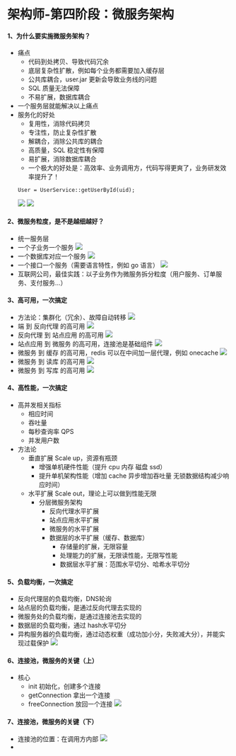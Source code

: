 # 架构师-第四阶段：微服务架构
#### 1、为什么要实施微服务架构？
- 痛点
	- 代码到处拷贝、导致代码冗余
	- 底层复杂性扩散，例如每个业务都需要加入缓存层
	- 公共库耦合，user.jar 更新会导致业务线的问题
	- SQL 质量无法保障
	- 不易扩展，数据库耦合
- 一个服务层就能解决以上痛点
- 服务化的好处
	- 复用性，消除代码拷贝
	- 专注性，防止复杂性扩散
	- 解耦合，消除公共库的耦合
	- 高质量，SQL 稳定性有保障
	- 易扩展，消除数据库耦合
	- 一个极大的好处是：高效率、业务调用方，代码写得更爽了，业务研发效率提升了！
	```
	User = UserService::getUserById(uid);
	```
	![](https://raw.githubusercontent.com/imoowi/dev/main/%E6%9E%B6%E6%9E%84%E5%B8%88%E7%AC%94%E8%AE%B0/img/37.png)
	![](https://raw.githubusercontent.com/imoowi/dev/main/%E6%9E%B6%E6%9E%84%E5%B8%88%E7%AC%94%E8%AE%B0/img/38.png)

#### 2、微服务粒度，是不是越细越好？
- 统一服务层
- 一个子业务一个服务
	![](https://raw.githubusercontent.com/imoowi/dev/main/%E6%9E%B6%E6%9E%84%E5%B8%88%E7%AC%94%E8%AE%B0/img/39.png)
- 一个数据库对应一个服务
	![](https://raw.githubusercontent.com/imoowi/dev/main/%E6%9E%B6%E6%9E%84%E5%B8%88%E7%AC%94%E8%AE%B0/img/40.png)
-  一个接口一个服务（需要语言特性，例如 go 语言）
	![](https://raw.githubusercontent.com/imoowi/dev/main/%E6%9E%B6%E6%9E%84%E5%B8%88%E7%AC%94%E8%AE%B0/img/41.png)
- 互联网公司，最佳实践：以子业务作为微服务拆分粒度（用户服务、订单服务、支付服务...）


#### 3、高可用，一次搞定
- 方法论：集群化（冗余）、故障自动转移
	![](https://raw.githubusercontent.com/imoowi/dev/main/%E6%9E%B6%E6%9E%84%E5%B8%88%E7%AC%94%E8%AE%B0/img/42.png)
- 端 到 反向代理 的高可用	
	![](https://raw.githubusercontent.com/imoowi/dev/main/%E6%9E%B6%E6%9E%84%E5%B8%88%E7%AC%94%E8%AE%B0/img/43.png)
- 反向代理 到 站点应用 的高可用
	![](https://raw.githubusercontent.com/imoowi/dev/main/%E6%9E%B6%E6%9E%84%E5%B8%88%E7%AC%94%E8%AE%B0/img/44.png)
- 站点应用 到 微服务 的高可用，连接池是基础组件
	![](https://raw.githubusercontent.com/imoowi/dev/main/%E6%9E%B6%E6%9E%84%E5%B8%88%E7%AC%94%E8%AE%B0/img/45.png)
- 微服务 到 缓存 的高可用，redis 可以在中间加一层代理，例如 onecache
	![](https://raw.githubusercontent.com/imoowi/dev/main/%E6%9E%B6%E6%9E%84%E5%B8%88%E7%AC%94%E8%AE%B0/img/46.png)
- 微服务 到 读库 的高可用
	![](https://raw.githubusercontent.com/imoowi/dev/main/%E6%9E%B6%E6%9E%84%E5%B8%88%E7%AC%94%E8%AE%B0/img/47.png)
- 微服务 到 写库 的高可用
	![](https://raw.githubusercontent.com/imoowi/dev/main/%E6%9E%B6%E6%9E%84%E5%B8%88%E7%AC%94%E8%AE%B0/img/48.png)

#### 4、高性能，一次搞定
- 高并发相关指标
	- 相应时间
	- 吞吐量
	- 每秒查询率 QPS
	- 并发用户数
- 方法论
	- 垂直扩展 Scale up，资源有瓶颈
		- 增强单机硬件性能（提升 cpu 内存 磁盘 ssd）
		- 提升单机架构性能（增加 cache 异步增加吞吐量 无锁数据结构减少响应时间）
	- 水平扩展 Scale out，理论上可以做到性能无限
		- 分层微服务架构
			+ 反向代理水平扩展
			+ 站点应用水平扩展
			+ 微服务的水平扩展
			+ 数据层的水平扩展（缓存、数据库）
				- 存储量的扩展，无限容量
				- 处理能力的扩展，无限读性能，无限写性能
				- 数据层水平扩展：范围水平切分、哈希水平切分

#### 5、负载均衡，一次搞定
- 反向代理层的负载均衡，DNS轮询
- 站点层的负载均衡，是通过反向代理去实现的
- 微服务处的负载均衡，是通过连接池去实现的
- 数据层的负载均衡，通过 hash水平切分
- 异构服务器的负载均衡，通过动态权重（成功加小分，失败减大分），并能实现过载保护
	![](https://raw.githubusercontent.com/imoowi/dev/main/%E6%9E%B6%E6%9E%84%E5%B8%88%E7%AC%94%E8%AE%B0/img/49.png)

#### 6、连接池，微服务的关键（上）
- 核心
	- init 初始化，创建多个连接
	- getConnection 拿出一个连接
	- freeConnection 放回一个连接
	![](https://raw.githubusercontent.com/imoowi/dev/main/%E6%9E%B6%E6%9E%84%E5%B8%88%E7%AC%94%E8%AE%B0/img/50.png)

#### 7、连接池，微服务的关键（下）
- 连接池的位置：在调用方内部
![](https://raw.githubusercontent.com/imoowi/dev/main/%E6%9E%B6%E6%9E%84%E5%B8%88%E7%AC%94%E8%AE%B0/img/51.png)
- 
